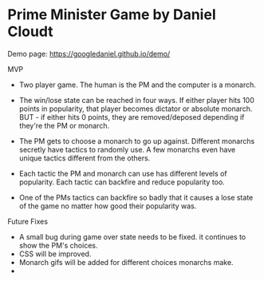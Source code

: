 # Prime Minister Game by Daniel Cloudt
  
  Demo page: https://googledaniel.github.io/demo/
  
  MVP
* Two player game. The human is the PM and the computer is a monarch.

* The win/lose state can be reached in four ways. If either player hits 100 points in popularity, that player becomes dictator or absolute monarch. BUT - if either hits 0 points, they are removed/deposed depending if they're the PM or monarch.

* The PM gets to choose a monarch to go up against. Different monarchs secretly have tactics to randomly use. A few monarchs even have unique tactics different from the others.

* Each tactic the PM and monarch can use has different levels of popularity. Each tactic can backfire and reduce popularity too.

* One of the PMs tactics can backfire so badly that it causes a lose state of the game no matter how good their popularity was.

Future Fixes
* A small bug during game over state needs to be fixed. it continues to show the PM's choices.
* CSS will be improved.
* Monarch gifs will be added for different choices monarchs make.
* 